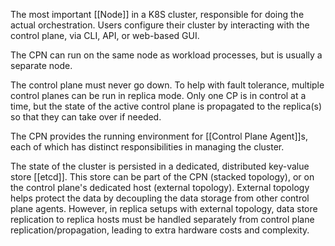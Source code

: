 The most important [[Node]] in a K8S cluster, responsible for doing the actual orchestration.  Users configure their cluster by interacting with the control plane, via CLI, API, or web-based GUI.

The CPN can run on the same node as workload processes, but is usually a separate node.

The control plane must never go down.  To help with fault tolerance, multiple control planes can be run in replica mode.  Only one CP is in control at a time, but the state of the active control plane is propagated to the replica(s) so that they can take over if needed.

The CPN provides the running environment for [[Control Plane Agent]]s, each of which has distinct responsibilities in managing the cluster.

The state of the cluster is persisted in a dedicated, distributed key-value store [[etcd]].  This store can be part of the CPN (stacked topology), or on the control plane's dedicated host (external topology).  External topology helps protect the data by decoupling the data storage from other control plane agents.  However, in replica setups with external topology, data store replication to replica hosts must be handled separately from control plane replication/propagation, leading to extra hardware costs and complexity.
